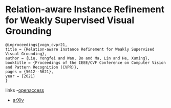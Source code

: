 # Relation-aware Instance Refinement for Weakly Supervised Visual Grounding

```
@inproceedings{vogn_cvpr21,
title = {Relation-aware Instance Refinement for Weakly Supervised Visual Grounding},
author = {Liu, Yongfei and Wan, Bo and Ma, Lin and He, Xuming},
booktitle = {Proceedings of the IEEE/CVF Conference on Computer Vision and Pattern Recognition (CVPR)},
pages = {5612--5621},
year = {2021}
}
```
links
-[openaccess](http://openaccess.thecvf.com//content/CVPR2021/html/Liu_Relation-aware_Instance_Refinement_for_Weakly_Supervised_Visual_Grounding_CVPR_2021_paper.html)
- [arXiv](https://arxiv.org/abs/2103.12989)
